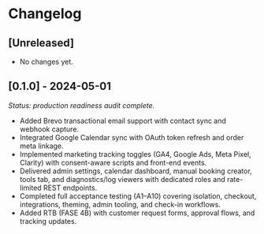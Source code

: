 # Changelog

## [Unreleased]
- No changes yet.

## [0.1.0] - 2024-05-01
_Status: production readiness audit complete._

- Added Brevo transactional email support with contact sync and webhook capture.
- Integrated Google Calendar sync with OAuth token refresh and order meta linkage.
- Implemented marketing tracking toggles (GA4, Google Ads, Meta Pixel, Clarity) with consent-aware scripts and front-end events.
- Delivered admin settings, calendar dashboard, manual booking creator, tools tab, and diagnostics/log viewers with dedicated roles and rate-limited REST endpoints.
- Completed full acceptance testing (A1–A10) covering isolation, checkout, integrations, theming, admin tooling, and check-in workflows.
- Added RTB (FASE 4B) with customer request forms, approval flows, and tracking updates.
